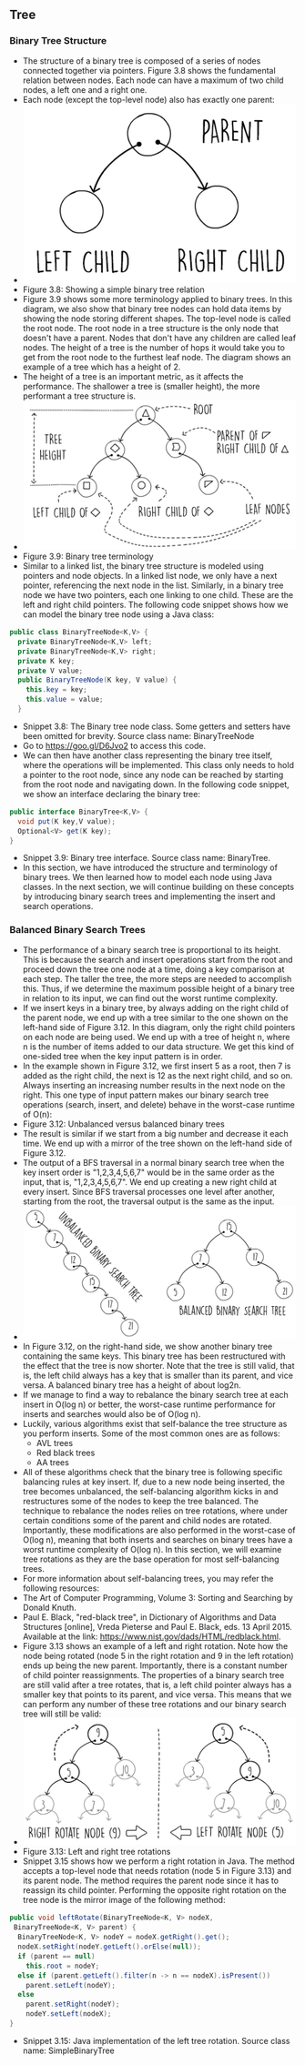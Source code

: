 ## Tree 
### Binary Tree Structure
- The structure of a binary tree is composed of a series of nodes connected together via pointers. Figure 3.8 shows the fundamental relation between nodes. Each node can have a maximum of two child nodes, a left one and a right one.
- Each node (except the top-level node) also has exactly one parent:
- ![](imgs/tree3.8.png)
- Figure 3.8: Showing a simple binary tree relation
- Figure 3.9 shows some more terminology applied to binary trees. In this diagram, we also show that binary tree nodes can hold data items by showing the node storing different shapes. The top-level node is called the root node. The root node in a tree structure is the only node that doesn't have a parent. Nodes that don't have any children are called leaf nodes. The height of a tree is the number of hops it would take you to get from the root node to the furthest leaf node. The diagram shows an example of a tree which has a height of 2.
- The height of a tree is an important metric, as it affects the performance. The shallower a tree is (smaller height), the more performant a tree structure is.
- ![](imgs/tree3.9.png) 
- Figure 3.9: Binary tree terminology
- Similar to a linked list, the binary tree structure is modeled using pointers and node objects. In a linked list node, we only have a next pointer, referencing the next node in the list. Similarly, in a binary tree node we have two pointers, each one linking to one child. These are the left and right child pointers. The following code snippet shows how we can model the binary tree node using a Java class:
~~~java 
public class BinaryTreeNode<K,V> {
  private BinaryTreeNode<K,V> left;
  private BinaryTreeNode<K,V> right;
  private K key;
  private V value;
  public BinaryTreeNode(K key, V value) {
    this.key = key;
    this.value = value;
  } 
~~~  
- Snippet 3.8: The Binary tree node class. Some getters and setters have been omitted for brevity. Source class name: BinaryTreeNode
- Go to https://goo.gl/D6Jvo2 to access this code.
- We can then have another class representing the binary tree itself, where the operations will be implemented. This class only needs to hold a pointer to the root node, since any node can be reached by starting from the root node and navigating down. In the following code snippet, we show an interface declaring the binary tree:
~~~java 
public interface BinaryTree<K,V> {
  void put(K key,V value);
  Optional<V> get(K key);
} 
~~~
- Snippet 3.9: Binary tree interface. Source class name: BinaryTree.
- In this section, we have introduced the structure and terminology of binary trees. We then learned how to model each node using Java classes. In the next section, we will continue building on these concepts by introducing binary search trees and implementing the insert and search operations.

### Balanced Binary Search Trees
- The performance of a binary search tree is proportional to its height. This is because the search and insert operations start from the root and proceed down the tree one node at a time, doing a key comparison at each step. The taller the tree, the more steps are needed to accomplish this. Thus, if we determine the maximum possible height of a binary tree in relation to its input, we can find out the worst runtime complexity.
- If we insert keys in a binary tree, by always adding on the right child of the parent node, we end up with a tree similar to the one shown on the left-hand side of Figure 3.12. In this diagram, only the right child pointers on each node are being used. We end up with a tree of height n, where n is the number of items added to our data structure. We get this kind of one-sided tree when the key input pattern is in order.
- In the example shown in Figure 3.12, we first insert 5 as a root, then 7 is added as the right child, the next is 12 as the next right child, and so on. Always inserting an increasing number results in the next node on the right. This one type of input pattern makes our binary search tree operations (search, insert, and delete) behave in the worst-case runtime of O(n):
- Figure 3.12: Unbalanced versus balanced binary trees
- The result is similar if we start from a big number and decrease it each time. We end up with a mirror of the tree shown on the left-hand side of Figure 3.12.
- The output of a BFS traversal in a normal binary search tree when the key insert order is "1,2,3,4,5,6,7" would be in the same order as the input, that is, "1,2,3,4,5,6,7". We end up  creating a new right child at every insert. Since BFS traversal processes one level after another, starting from the root, the traversal output is the same as the input.
- ![](imgs/tree3.12.png) 
- In Figure 3.12, on the right-hand side, we show another binary tree containing the same keys. This binary tree has been restructured with the effect that the tree is now shorter. Note that the tree is still valid, that is, the left child always has a key that is smaller than its parent, and vice versa. A balanced binary tree has a height of about log2n.
- If we manage to find a way to rebalance the binary search tree at each insert in O(log n) or better, the worst-case runtime performance for inserts and searches would also be of O(log n).
- Luckily, various algorithms exist that self-balance the tree structure as you perform inserts. Some of the most common ones are as follows:
    - AVL trees
    - Red black trees
    - AA trees
- All of these algorithms check that the binary tree is following specific balancing rules at key insert. If, due to a new node being inserted, the tree becomes unbalanced, the self-balancing algorithm kicks in and restructures some of the nodes to keep the tree balanced. The technique to rebalance the nodes relies on tree rotations, where under certain conditions some of the parent and child nodes are rotated. Importantly, these modifications are also performed in the worst-case of O(log n), meaning that both inserts and searches on binary trees have a worst runtime complexity of O(log n). In this section, we will examine tree rotations as they are the base operation for most self-balancing trees.
- For more information about self-balancing trees, you may refer the following resources:
- The Art of Computer Programming, Volume 3: Sorting and Searching by Donald Knuth.
- Paul E. Black, "red-black tree", in Dictionary of Algorithms and Data Structures [online], Vreda Pieterse and Paul E. Black, eds. 13 April 2015. Available at the link: https://www.nist.gov/dads/HTML/redblack.html.
- Figure 3.13 shows an example of a left and right rotation. Note how the node being rotated (node 5 in the right rotation and 9 in the left rotation) ends up being the new parent. Importantly, there is a constant number of child pointer reassignments. The properties of a binary search tree are still valid after a tree rotates, that is, a left child pointer always has a smaller key that points to its parent, and vice versa. This means that we can perform any number of these tree rotations and our binary search tree will still be valid:
- ![](imgs/tree3.13.png) 
- Figure 3.13: Left and right tree rotations
- Snippet 3.15 shows how we perform a right rotation in Java. The method accepts a top-level node that needs rotation (node 5 in Figure 3.13) and its parent node. The method requires the parent node since it has to reassign its child pointer. Performing the opposite right rotation on the tree node is the mirror image of the following method:
~~~java 
public void leftRotate(BinaryTreeNode<K, V> nodeX,
 BinaryTreeNode<K, V> parent) {
  BinaryTreeNode<K, V> nodeY = nodeX.getRight().get();
  nodeX.setRight(nodeY.getLeft().orElse(null));
  if (parent == null)
    this.root = nodeY;
  else if (parent.getLeft().filter(n -> n == nodeX).isPresent())
    parent.setLeft(nodeY);
  else
    parent.setRight(nodeY);
    nodeY.setLeft(nodeX);
} 
~~~
- Snippet 3.15: Java implementation of the left tree rotation. Source class name: SimpleBinaryTree